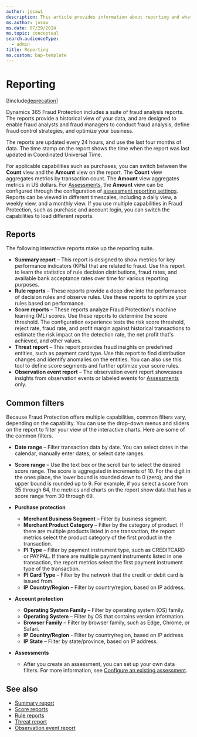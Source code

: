 ```yaml
---
author: josaw1
description: This article provides information about reporting and what reports are available in Dynamics 365 Fraud Protection.
ms.author: josaw
ms.date: 07/29/2024
ms.topic: conceptual
search.audienceType:
  - admin
title: Reporting
ms.custom: bap-template
---
```


# Reporting

[!include[deprecation](includes/deprecation.md)]

Dynamics 365 Fraud Protection includes a suite of fraud analysis reports. The reports provide a historical view of your data, and are designed to enable fraud analysts and fraud managers to conduct fraud analysis, define fraud control strategies, and optimize your business.

The reports are updated every 24 hours, and use the last four months of data. The time stamp on the report shows the time when the report was last updated in Coordinated Universal Time.

For applicable capabilities such as purchases, you can switch between the **Count** view and the **Amount** view on the report. The **Count** view aggregates metrics by transaction count. The **Amount** view aggregates metrics in US dollars. For [Assessments](assessment-create-new.md), the **Amount** view can be configured through the configuration of [assessment reporting settings](assessment-configure-existing.md). Reports can be viewed in different timescales, including a daily view, a weekly view, and a monthly view. If you use multiple capabilities in Fraud Protection, such as purchase and account login, you can switch the capabilities to load different reports.

## Reports
The following interactive reports make up the reporting suite.

  - **Summary report** – This report is designed to show metrics for key performance indicators (KPIs) that are related to fraud. Use this report to learn the statistics of rule decision distributions, fraud rates, and available bank acceptance rates over time for various reporting purposes.
  - **Rule reports** – These reports provide a deep dive into the performance of decision rules and observe rules. Use these reports to optimize your rules based on performance.
  - **Score reports** – These reports analyze Fraud Protection's machine learning (ML) scores. Use these reports to determine the score threshold. The configuration experience tests the risk score threshold, reject rate, fraud rate, and profit margin against historical transactions to estimate the risk impact on the detection rate, the net profit that's achieved, and other values.
  - **Threat report** – This report provides fraud insights on predefined entities, such as payment card type. Use this report to find distribution changes and identify anomalies on the entities. You can also use this tool to define score segments and further optimize your score rules.
  - **Observation event report** – The observation event report showcases insights from observation events or labeled events for [Assessments](assessment-create-new.md) only.
    
## Common filters
Because Fraud Protection offers multiple capabilities, common filters vary, depending on the capability. You can use the drop-down menus and sliders on the report to filter your view of the interactive charts. Here are some of the common filters.

- **Date range** – Filter transaction data by date. You can select dates in the calendar, manually enter dates, or select date ranges.
- **Score range** – Use the text box or the scroll bar to select the desired score range. The score is aggregated in increments of 10. For the digit in the ones place, the lower bound is rounded down to 0 (zero), and the upper bound is rounded up to 9. For example, if you select a score from 35 through 64, the metrics and charts on the report show data that has a score range from 30 through 69.
- **Purchase protection**

    - **Merchant Business Segment** – Filter by business segment.
    - **Merchant Product Category** – Filter by the category of product. If there are multiple products listed in one transaction, the report metrics select the product category of the first product in the transaction.
    - **PI Type** – Filter by payment instrument type, such as CREDITCARD or PAYPAL. If there are multiple payment instruments listed in one transaction, the report metrics select the first payment instrument type of the transaction.
    - **PI Card Type** – Filter by the network that the credit or debit card is issued from.
    - **IP Country/Region** – Filter by country/region, based on IP address.

- **Account protection**

    - **Operating System Family** – Filter by operating system (OS) family.
    - **Operating System** – Filter by OS that contains version information.
    - **Browser Family** – Filter by browser family, such as Edge, Chrome, or Safari.
    - **IP Country/Region** - Filter by country/region, based on IP address.
    - **IP State** – Filter by state/province, based on IP address.
- **Assessments**

    - After you create an assessment, you can set up your own data filters. For more information, see [Configure an existing assessment](assessment-configure-existing.md).

## See also
- [Summary report](summary-report.md)
- [Score reports](score-analyst.md)
- [Rule reports](rule-analyst.md)
- [Threat report](threat-analyst.md)
- [Observation event report](observation-event-report.md)
